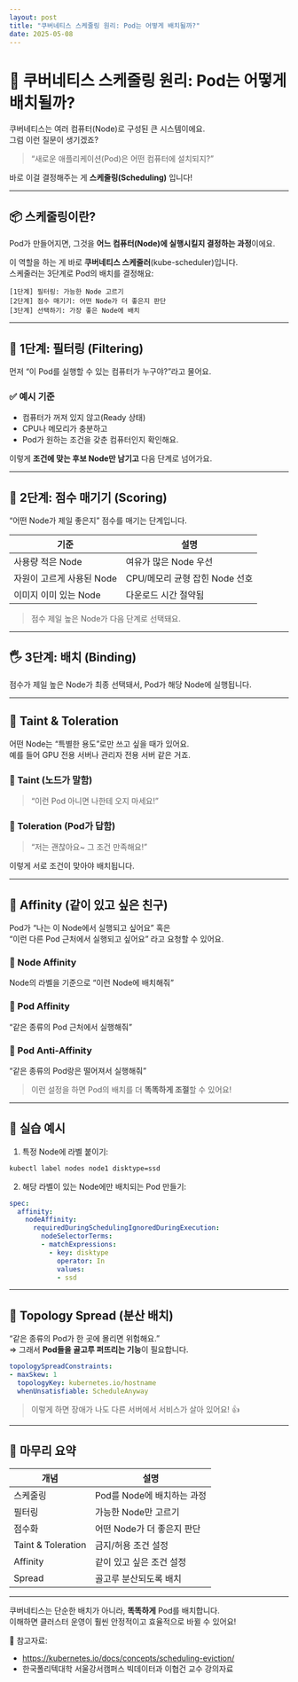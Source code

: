 ```yaml
---
layout: post
title: "쿠버네티스 스케줄링 원리: Pod는 어떻게 배치될까?"
date: 2025-05-08
---
```


# 🎯 쿠버네티스 스케줄링 원리: Pod는 어떻게 배치될까?

쿠버네티스는 여러 컴퓨터(Node)로 구성된 큰 시스템이에요.  
그럼 이런 질문이 생기겠죠?

> “새로운 애플리케이션(Pod)은 어떤 컴퓨터에 설치되지?”

바로 이걸 결정해주는 게 **스케줄링(Scheduling)** 입니다!  

---

## 📦 스케줄링이란?

Pod가 만들어지면, 그것을 **어느 컴퓨터(Node)에 실행시킬지 결정하는 과정**이에요.

이 역할을 하는 게 바로 **쿠버네티스 스케줄러**(kube-scheduler)입니다.  
스케줄러는 3단계로 Pod의 배치를 결정해요:

```
[1단계] 필터링: 가능한 Node 고르기
[2단계] 점수 매기기: 어떤 Node가 더 좋은지 판단
[3단계] 선택하기: 가장 좋은 Node에 배치
```

---

## 🧮 1단계: 필터링 (Filtering)

먼저 “이 Pod를 실행할 수 있는 컴퓨터가 누구야?”라고 물어요.

### ✅ 예시 기준
- 컴퓨터가 꺼져 있지 않고(Ready 상태)
- CPU나 메모리가 충분하고
- Pod가 원하는 조건을 갖춘 컴퓨터인지 확인해요.

이렇게 **조건에 맞는 후보 Node만 남기고** 다음 단계로 넘어가요.

---

## 🏅 2단계: 점수 매기기 (Scoring)

“어떤 Node가 제일 좋은지” 점수를 매기는 단계입니다.

| 기준 | 설명 |
|------|------|
| 사용량 적은 Node | 여유가 많은 Node 우선 |
| 자원이 고르게 사용된 Node | CPU/메모리 균형 잡힌 Node 선호 |
| 이미지 이미 있는 Node | 다운로드 시간 절약됨 |

> 점수 제일 높은 Node가 다음 단계로 선택돼요.

---

## 🖐 3단계: 배치 (Binding)

점수가 제일 높은 Node가 최종 선택돼서, Pod가 해당 Node에 실행됩니다.

---

## 🚫 Taint & Toleration

어떤 Node는 “특별한 용도”로만 쓰고 싶을 때가 있어요.  
예를 들어 GPU 전용 서버나 관리자 전용 서버 같은 거죠.

### 🔸 Taint (노드가 말함)
> “이런 Pod 아니면 나한테 오지 마세요!”

### 🔹 Toleration (Pod가 답함)
> “저는 괜찮아요~ 그 조건 만족해요!”

이렇게 서로 조건이 맞아야 배치됩니다.

---

## 🧲 Affinity (같이 있고 싶은 친구)

Pod가 “나는 이 Node에서 실행되고 싶어요” 혹은  
“이런 다른 Pod 근처에서 실행되고 싶어요” 라고 요청할 수 있어요.

### 🎯 Node Affinity
Node의 라벨을 기준으로 “이런 Node에 배치해줘”

### 🎯 Pod Affinity
“같은 종류의 Pod 근처에서 실행해줘”

### 🎯 Pod Anti-Affinity
“같은 종류의 Pod랑은 떨어져서 실행해줘”

> 이런 설정을 하면 Pod의 배치를 더 **똑똑하게 조절**할 수 있어요!

---

## 🧪 실습 예시

1. 특정 Node에 라벨 붙이기:
```bash
kubectl label nodes node1 disktype=ssd
```

2. 해당 라벨이 있는 Node에만 배치되는 Pod 만들기:
```yaml
spec:
  affinity:
    nodeAffinity:
      requiredDuringSchedulingIgnoredDuringExecution:
        nodeSelectorTerms:
        - matchExpressions:
          - key: disktype
            operator: In
            values:
            - ssd
```

---

## 📐 Topology Spread (분산 배치)

“같은 종류의 Pod가 한 곳에 몰리면 위험해요.”  
⇒ 그래서 **Pod들을 골고루 퍼뜨리는 기능**이 필요합니다.

```yaml
topologySpreadConstraints:
- maxSkew: 1
  topologyKey: kubernetes.io/hostname
  whenUnsatisfiable: ScheduleAnyway
```

> 이렇게 하면 장애가 나도 다른 서버에서 서비스가 살아 있어요! 👍

---

## 🧠 마무리 요약

| 개념 | 설명 |
|------|------|
| 스케줄링 | Pod를 Node에 배치하는 과정 |
| 필터링 | 가능한 Node만 고르기 |
| 점수화 | 어떤 Node가 더 좋은지 판단 |
| Taint & Toleration | 금지/허용 조건 설정 |
| Affinity | 같이 있고 싶은 조건 설정 |
| Spread | 골고루 분산되도록 배치 |

---

쿠버네티스는 단순한 배치가 아니라, **똑똑하게** Pod를 배치합니다.  
이해하면 클러스터 운영이 훨씬 안정적이고 효율적으로 바뀔 수 있어요!

📎 참고자료:
- https://kubernetes.io/docs/concepts/scheduling-eviction/
- 한국폴리텍대학 서울강서캠퍼스 빅데이터과 이협건 교수 강의자료
